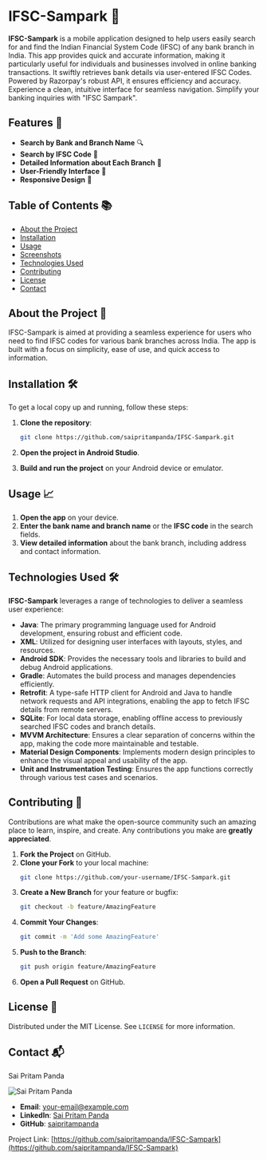 # IFSC-Sampark 🚀

**IFSC-Sampark** is a mobile application designed to help users easily search for and find the Indian Financial System Code (IFSC) of any bank branch in India. This app provides quick and accurate information, making it particularly useful for individuals and businesses involved in online banking transactions. It swiftly retrieves bank details via user-entered IFSC Codes. Powered by Razorpay's robust API, it ensures efficiency and accuracy. Experience a clean, intuitive interface for seamless navigation. Simplify your banking inquiries with "IFSC Sampark".

## Features 🌟

- **Search by Bank and Branch Name** 🔍
- **Search by IFSC Code** 🔢
- **Detailed Information about Each Branch** 🏦
- **User-Friendly Interface** 📱
- **Responsive Design** 📲

## Table of Contents 📚

- [About the Project](#about-the-project)
- [Installation](#installation)
- [Usage](#usage)
- [Screenshots](#screenshots)
- [Technologies Used](#technologies-used)
- [Contributing](#contributing)
- [License](#license)
- [Contact](#contact)

## About the Project 📖

IFSC-Sampark is aimed at providing a seamless experience for users who need to find IFSC codes for various bank branches across India. The app is built with a focus on simplicity, ease of use, and quick access to information.

## Installation 🛠️

To get a local copy up and running, follow these steps:

1. **Clone the repository**:
   ```bash
   git clone https://github.com/saipritampanda/IFSC-Sampark.git
   ```

2. **Open the project in Android Studio**.

3. **Build and run the project** on your Android device or emulator.

## Usage 📈

1. **Open the app** on your device.
2. **Enter the bank name and branch name** or the **IFSC code** in the search fields.
3. **View detailed information** about the bank branch, including address and contact information.

## Technologies Used 🛠️

**IFSC-Sampark** leverages a range of technologies to deliver a seamless user experience:

- **Java**: The primary programming language used for Android development, ensuring robust and efficient code.
- **XML**: Utilized for designing user interfaces with layouts, styles, and resources.
- **Android SDK**: Provides the necessary tools and libraries to build and debug Android applications.
- **Gradle**: Automates the build process and manages dependencies efficiently.
- **Retrofit**: A type-safe HTTP client for Android and Java to handle network requests and API integrations, enabling the app to fetch IFSC details from remote servers.
- **SQLite**: For local data storage, enabling offline access to previously searched IFSC codes and branch details.
- **MVVM Architecture**: Ensures a clear separation of concerns within the app, making the code more maintainable and testable.
- **Material Design Components**: Implements modern design principles to enhance the visual appeal and usability of the app.
- **Unit and Instrumentation Testing**: Ensures the app functions correctly through various test cases and scenarios.

## Contributing 🤝

Contributions are what make the open-source community such an amazing place to learn, inspire, and create. Any contributions you make are **greatly appreciated**.

1. **Fork the Project** on GitHub.
2. **Clone your Fork** to your local machine:
   ```bash
   git clone https://github.com/your-username/IFSC-Sampark.git
   ```
3. **Create a New Branch** for your feature or bugfix:
   ```bash
   git checkout -b feature/AmazingFeature
   ```
4. **Commit Your Changes**:
   ```bash
   git commit -m 'Add some AmazingFeature'
   ```
5. **Push to the Branch**:
   ```bash
   git push origin feature/AmazingFeature
   ```
6. **Open a Pull Request** on GitHub.

## License 📄

Distributed under the MIT License. See `LICENSE` for more information.

## Contact 📬

Sai Pritam Panda

![Sai Pritam Panda](https://github.com/saipritampanda.png)

- **Email**: [your-email@example.com](mailto:saipritampanda2002@gmail.com)
- **LinkedIn**: [Sai Pritam Panda](https://www.linkedin.com/in/your-profile)
- **GitHub**: [saipritampanda](https://github.com/saipritampanda)

Project Link: [https://github.com/saipritampanda/IFSC-Sampark](https://github.com/saipritampanda/IFSC-Sampark)
